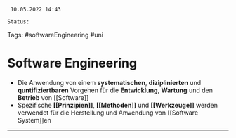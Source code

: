 	 10.05.2022 14:43
	
	Status: 
	
Tags: #softwareEngineering #uni 

# Software Engineering
- Die Anwendung von einem **systematischen**, **diziplinierten** und **quntifiziertbaren** Vorgehen für die **Entwicklung**, **Wartung** und den **Betrieb** von [[Software]]
- Spezifische **[[Prinzipien]]**, **[[Methoden]]** und **[[Werkzeuge]]** werden verwendet für die Herstellung und Anwendung von [[Software System]]en









---
